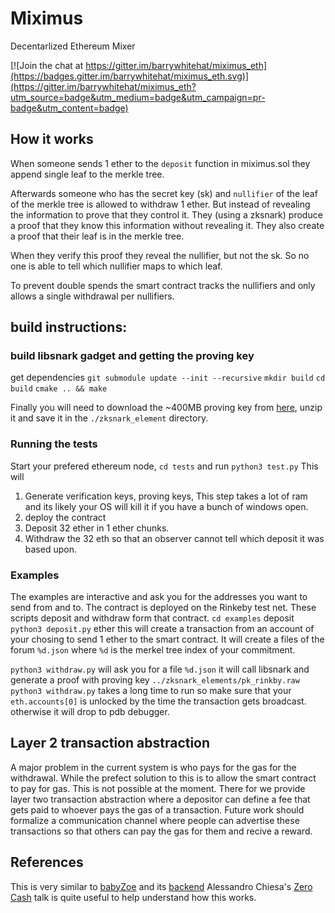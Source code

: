 # Miximus
Decentarlized Ethereum Mixer

[![Join the chat at https://gitter.im/barrywhitehat/miximus_eth](https://badges.gitter.im/barrywhitehat/miximus_eth.svg)](https://gitter.im/barrywhitehat/miximus_eth?utm_source=badge&utm_medium=badge&utm_campaign=pr-badge&utm_content=badge)


## How it works
When someone sends 1 ether to the `deposit` function in miximus.sol they append single leaf
to the merkle tree. 

Afterwards someone who has the secret key (sk) and `nullifier` of the leaf of the merkle tree is allowed to 
withdraw 1 ether. But instead of revealing the information to prove that they control it. They (using a zksnark)
produce a proof that they know this information without revealing it. They also create a proof that their leaf 
is in the merkle tree. 

When they verify this proof they reveal the nullifier, but not the sk. So no one is able to tell which nullifier 
maps to which leaf.

To prevent double spends the smart contract tracks the nullifiers and only allows a single withdrawal per nullifiers. 


## build instructions:



### build libsnark gadget and getting the proving key
get dependencies `git submodule update --init --recursive`
`mkdir build` 
`cd build`
`cmake .. && make`

Finally you will need to download the ~400MB proving key from [here](https://github.com/barryWhiteHat/miximus/releases/download/untagged-5e043815d553302be2d2/rinkeby_vk_pk.tar.gz), unzip it and save it in the `./zksnark_element` directory.

### Running the tests
Start your prefered ethereum node, `cd tests` and run `python3 test.py` This will 
1. Generate verification keys, proving keys, This step takes a lot of ram and its likely your OS will kill it if you have a bunch of windows open.
2. deploy the contract
3. Deposit 32 ether in 1 ether chunks.
4. Withdraw the 32 eth so that an observer cannot tell which deposit it was based upon. 

### Examples
The examples are interactive and ask you for the addresses you want to send from and to. The contract is deployed on the Rinkeby test net. These
scripts deposit and withdraw form that contract. 
`cd examples`
deposit `python3 deposit.py` ether this will create a transaction from an account of your chosing to send 1 ether to the smart contract. It will create 
a files of the forum `%d.json` where `%d` is the merkel tree index of your commitment. 

`python3 withdraw.py` will ask you for a file `%d.json` it will call libsnark and generate a proof with proving key `../zksnark_elements/pk_rinkby.raw`
`python3 withdraw.py` takes a long time to run so make sure that your `eth.accounts[0]` is unlocked by the time the transaction gets broadcast. otherwise 
it will drop to pdb debugger.

## Layer 2 transaction abstraction
A major problem in the current system is who pays for the gas for the withdrawal. While the prefect solution to this is to allow the smart contract 
to pay for gas. This is not possible at the moment. There for we provide layer two transaction abstraction where a depositor can define a fee that 
gets paid to whoever pays the gas of a transaction. Future work should formalize a communication channel where people can 
advertise these transactions so that others can pay the gas for them and recive a reward.  


## References
This is very similar to [babyZoe](https://github.com/zcash-hackworks/babyzoe/) and its [backend](https://github.com/ebfull/hackishlibsnarkbindings/)
Alessandro Chiesa's [Zero Cash](https://www.youtube.com/watch?v=84Vbj7-i9CI) talk is quite useful to help understand how this works. 
